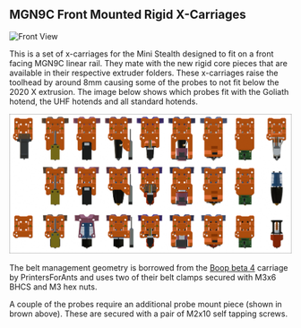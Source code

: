 ## MGN9C Front Mounted Rigid X-Carriages

![Front View](MGN9_Rigid_Assembled.png)

This is a set of x-carriages for the Mini Stealth designed to fit on a front facing MGN9C linear rail. They mate with the new rigid core pieces that are available in their respective extruder folders. These x-carriages raise the toolhead by around 8mm causing some of the probes to not fit below the 2020 X extrusion. The image below shows which probes fit with the Goliath hotend, the UHF hotends and all standard hotends.

![Overview](Overview_Rear_View.png)

The belt management geometry is borrowed from the [Boop beta 4](https://github.com/PrintersForAnts/Boop) carriage by PrintersForAnts and uses two of their belt clamps secured with M3x6 BHCS and M3 hex nuts. 

A couple of the probes require an additional probe mount piece (shown in brown above). These are secured with a pair of M2x10 self tapping screws.
